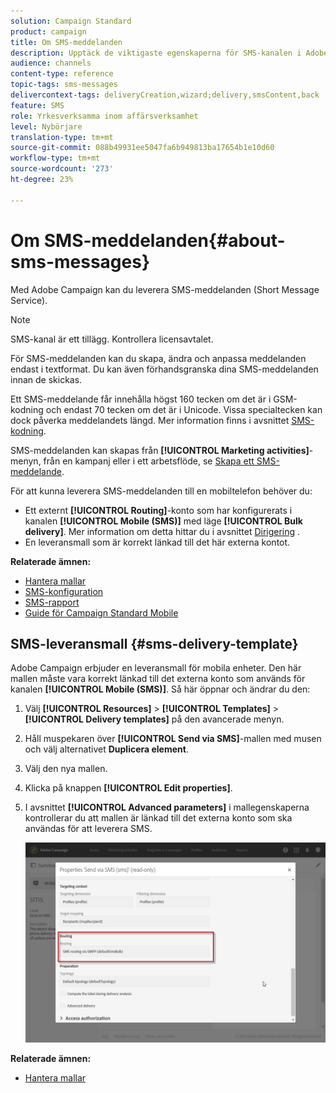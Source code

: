 ```yaml
---
solution: Campaign Standard
product: campaign
title: Om SMS-meddelanden
description: Upptäck de viktigaste egenskaperna för SMS-kanalen i Adobe Campaign.
audience: channels
content-type: reference
topic-tags: sms-messages
delivercontext-tags: deliveryCreation,wizard;delivery,smsContent,back
feature: SMS
role: Yrkesverksamma inom affärsverksamhet
level: Nybörjare
translation-type: tm+mt
source-git-commit: 088b49931ee5047fa6b949813ba17654b1e10d60
workflow-type: tm+mt
source-wordcount: '273'
ht-degree: 23%

---
```



# Om SMS-meddelanden{#about-sms-messages}

Med Adobe Campaign kan du leverera SMS-meddelanden (Short Message Service).

>[!NOTE]
>
>SMS-kanal är ett tillägg. Kontrollera licensavtalet.

För SMS-meddelanden kan du skapa, ändra och anpassa meddelanden endast i textformat. Du kan även förhandsgranska dina SMS-meddelanden innan de skickas.

Ett SMS-meddelande får innehålla högst 160 tecken om det är i GSM-kodning och endast 70 tecken om det är i Unicode. Vissa specialtecken kan dock påverka meddelandets längd. Mer information finns i avsnittet [SMS-kodning](../../administration/using/configuring-sms-channel.md#sms-encoding--length-and-transliteration).

SMS-meddelanden kan skapas från **[!UICONTROL Marketing activities]**-menyn, från en kampanj eller i ett arbetsflöde, se [Skapa ett SMS-meddelande](../../channels/using/creating-an-sms-message.md).

För att kunna leverera SMS-meddelanden till en mobiltelefon behöver du:

* Ett externt **[!UICONTROL Routing]**-konto som har konfigurerats i kanalen **[!UICONTROL Mobile (SMS)]** med läge **[!UICONTROL Bulk delivery]**. Mer information om detta hittar du i avsnittet [Dirigering](../../administration/using/configuring-sms-channel.md#defining-an-sms-routing) .
* En leveransmall som är korrekt länkad till det här externa kontot.

**Relaterade ämnen:**

* [Hantera mallar](../../start/using/marketing-activity-templates.md)
* [SMS-konfiguration](../../administration/using/configuring-sms-channel.md#defining-an-sms-routing)
* [SMS-rapport](../../reporting/using/sms-report.md)
* [Guide för Campaign Standard Mobile](https://helpx.adobe.com/se/campaign/kb/acs-mobile.html)

## SMS-leveransmall {#sms-delivery-template}

Adobe Campaign erbjuder en leveransmall för mobila enheter. Den här mallen måste vara korrekt länkad till det externa konto som används för kanalen **[!UICONTROL Mobile (SMS)]**. Så här öppnar och ändrar du den:

1. Välj **[!UICONTROL Resources]** > **[!UICONTROL Templates]** > **[!UICONTROL Delivery templates]** på den avancerade menyn.
1. Håll muspekaren över **[!UICONTROL Send via SMS]**-mallen med musen och välj alternativet **Duplicera element**.
1. Välj den nya mallen.
1. Klicka på knappen **[!UICONTROL Edit properties]**.
1. I avsnittet **[!UICONTROL Advanced parameters]** i mallegenskaperna kontrollerar du att mallen är länkad till det externa konto som ska användas för att leverera SMS.

   ![](assets/sms_template.png)

**Relaterade ämnen:**

* [Hantera mallar](../../start/using/marketing-activity-templates.md)
